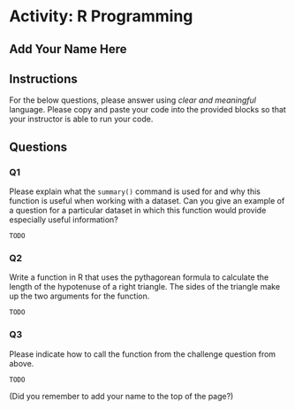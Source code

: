 # Activity: R Programming

## Add Your Name Here

## Instructions

For the below questions, please answer using _clear and meaningful_ language. Please copy and paste your code into the provided blocks so that your instructor is able to run your code.

## Questions

### Q1

Please explain what the `summary()` command is used for and why this function is useful when working with a dataset. Can you give an example of a question for a particular dataset in which this function would provide especially useful information?

``` text
TODO
```

### Q2

Write a function in R that uses the pythagorean formula to calculate the length of the hypotenuse of a right triangle. The sides of the triangle make up the two arguments for the function.

``` text
TODO
```

### Q3

Please indicate how to call the function from the challenge question from above.

``` text
TODO
```

(Did you remember to add your name to the top of the page?)